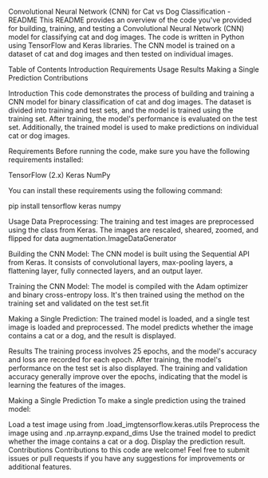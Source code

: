 Convolutional Neural Network (CNN) for Cat vs Dog Classification - README
This README provides an overview of the code you've provided for building, training, and testing a Convolutional Neural Network (CNN) model for classifying cat and dog images. The code is written in Python using TensorFlow and Keras libraries. The CNN model is trained on a dataset of cat and dog images and then tested on individual images.

Table of Contents
Introduction
Requirements
Usage
Results
Making a Single Prediction
Contributions

Introduction
This code demonstrates the process of building and training a CNN model for binary classification of cat and dog images. The dataset is divided into training and test sets, and the model is trained using the training set. After training, the model's performance is evaluated on the test set. Additionally, the trained model is used to make predictions on individual cat or dog images.

Requirements
Before running the code, make sure you have the following requirements installed:

TensorFlow (2.x)
Keras
NumPy

You can install these requirements using the following command:

pip install tensorflow keras numpy

Usage
Data Preprocessing: The training and test images are preprocessed using the  class from Keras. The images are rescaled, sheared, zoomed, and flipped for data augmentation.ImageDataGenerator

Building the CNN Model: The CNN model is built using the Sequential API from Keras. It consists of convolutional layers, max-pooling layers, a flattening layer, fully connected layers, and an output layer.

Training the CNN Model: The model is compiled with the Adam optimizer and binary cross-entropy loss. It's then trained using the  method on the training set and validated on the test set.fit

Making a Single Prediction: The trained model is loaded, and a single test image is loaded and preprocessed. The model predicts whether the image contains a cat or a dog, and the result is displayed.

Results
The training process involves 25 epochs, and the model's accuracy and loss are recorded for each epoch. After training, the model's performance on the test set is also displayed. The training and validation accuracy generally improve over the epochs, indicating that the model is learning the features of the images.

Making a Single Prediction
To make a single prediction using the trained model:

Load a test image using  from .load_imgtensorflow.keras.utils
Preprocess the image using  and .np.arraynp.expand_dims
Use the trained model to predict whether the image contains a cat or a dog.
Display the prediction result.
Contributions
Contributions to this code are welcome! Feel free to submit issues or pull requests if you have any suggestions for improvements or additional features.
